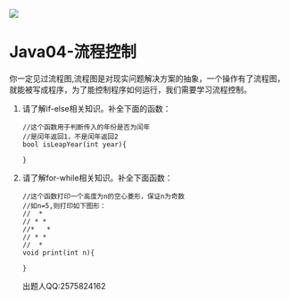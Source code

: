 ![](https://pic.imgdb.cn/item/64c4a5611ddac507cc058911.png)

# Java04-流程控制

你一定见过流程图,流程图是对现实问题解决方案的抽象，一个操作有了流程图，就能被写成程序，为了能控制程序如何运行，我们需要学习流程控制。

1. 请了解if-else相关知识。补全下面的函数：

   ```
   //这个函数用于判断传入的年份是否为闰年
   //是闰年返回1，不是闰年返回2
   bool isLeapYear(int year){
	
   }
   ```
   
2. 请了解for-while相关知识。补全下面函数：

   ```
   //这个函数打印一个高度为n的空心菱形，保证n为奇数
   //如n=5,则打印如下图形：
   //  *
   // * *
   //*   *
   // * *
   //  *
   void print(int n){
   
   }
   ```


   出题人QQ:2575824162